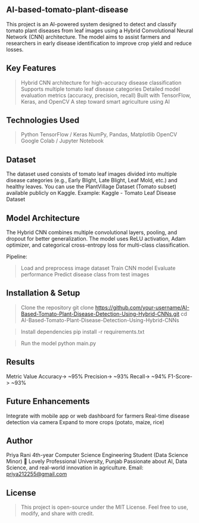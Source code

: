 ## AI-based-tomato-plant-disease
This project is an AI-powered system designed to detect and classify tomato plant diseases from leaf images using a Hybrid Convolutional Neural Network (CNN) architecture.
The model aims to assist farmers and researchers in early disease identification to improve crop yield and reduce losses.

## Key Features
> Hybrid CNN architecture for high-accuracy disease classification
> Supports multiple tomato leaf disease categories
> Detailed model evaluation metrics (accuracy, precision, recall)
> Built with TensorFlow, Keras, and OpenCV
> A step toward smart agriculture using AI

## Technologies Used
>Python
>TensorFlow / Keras
>NumPy, Pandas, Matplotlib
>OpenCV
>Google Colab / Jupyter Notebook


## Dataset
The dataset used consists of tomato leaf images divided into multiple disease categories (e.g., Early Blight, Late Blight, Leaf Mold, etc.) and healthy leaves.
You can use the PlantVillage Dataset (Tomato subset) available publicly on Kaggle.
Example:
Kaggle - Tomato Leaf Disease Dataset


## Model Architecture
The Hybrid CNN combines multiple convolutional layers, pooling, and dropout for better generalization.
The model uses ReLU activation, Adam optimizer, and categorical cross-entropy loss for multi-class classification.

Pipeline:
>Load and preprocess image dataset
>Train CNN model
>Evaluate performance
>Predict disease class from test images

## Installation & Setup
>Clone the repository
git clone https://github.com/your-username/AI-Based-Tomato-Plant-Disease-Detection-Using-Hybrid-CNNs.git
cd AI-Based-Tomato-Plant-Disease-Detection-Using-Hybrid-CNNs

>Install dependencies
pip install -r requirements.txt

>Run the model
python main.py


## Results
Metric	Value
Accuracy->	~95%
Precision->	~93%
Recall->	~94%
F1-Score->	~93%


## Future Enhancements
Integrate with mobile app or web dashboard for farmers
Real-time disease detection via camera
Expand to more crops (potato, maize, rice)


## Author
Priya Rani
4th-year Computer Science Engineering Student (Data Science Minor)
📍 Lovely Professional University, Punjab
    Passionate about AI, Data Science, and real-world innovation in agriculture.
    Email: priya212255@gmail.com  

## License
>This project is open-source under the MIT License.
>Feel free to use, modify, and share with credit.
